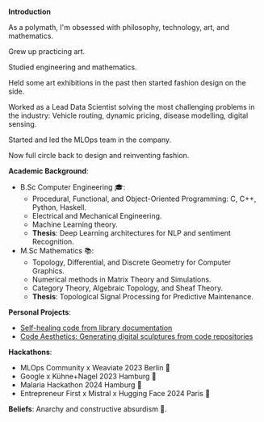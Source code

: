 **Introduction**

As a polymath, I'm obsessed with philosophy, technology, art, and mathematics. 

Grew up practicing art.

Studied engineering and mathematics. 

Held some art exhibitions in the past then started fashion design on the side. 

Worked as a Lead Data Scientist solving the most challenging problems in the industry: Vehicle routing, dynamic pricing, disease modelling, digital sensing. 

Started and led the MLOps team in the company. 

Now full circle back to design and reinventing fashion.

**Academic Background**:

- B.Sc Computer Engineering 🎓:
	- Procedural, Functional, and Object-Oriented Programming: C, C++, Python, Haskell.
	- Electrical and Mechanical Engineering.
	- Machine Learning theory.
	- **Thesis**: Deep Learning architectures for NLP and sentiment Recognition.
- M.Sc Mathematics 📚:
	- Topology, Differential, and Discrete Geometry for Computer Graphics.
	- Numerical methods in Matrix Theory and Simulations.
	- Category Theory, Algebraic Topology, and Sheaf Theory.
	- **Thesis**: Topological Signal Processing for Predictive Maintenance.

**Personal Projects**:

- [Self-healing code from library documentation](https://github.com/gordonwilliamsburg/codinit)
- [Code Aesthetics: Generating digital sculptures from code repositories](https://code-experiments.vercel.app)

**Hackathons**:
- MLOps Community x Weaviate 2023 Berlin 🥉
- Google x Kühne+Nagel 2023 Hamburg 🥇
- Malaria Hackathon 2024 Hamburg 🥇
- Entrepreneur First x Mistral x Hugging Face 2024 Paris 🥈

**Beliefs**:
Anarchy and constructive absurdism 🏴.
